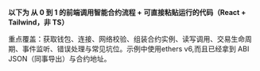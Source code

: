 **以下为 从 0 到 1 的前端调用智能合约流程 + 可直接粘贴运行的代码（React + Tailwind，非 TS）**

重点覆盖：获取钱包、连接、网络校验、组装合约实例、读写调用、交易生命周期、事件监听、错误处理与常见坑位。示例中使用ethers v6,而且已经拿到 ABI JSON（同事导出）与合约地址。
